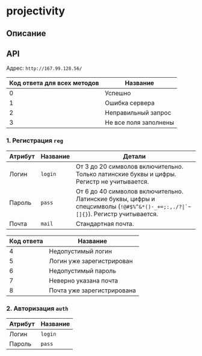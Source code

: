 # projectivity

## Описание

## API
Адрес: ``` http://167.99.128.56/ ```

Код ответа для всех методов | Название
---|---
0 | Успешно
1 | Ошибка сервера
2 | Неправильный запрос
3 | Не все поля заполнены

### 1. Регистрация ``` reg ```
Атрибут | Название | Детали
---|---|---
Логин | ``` login ``` | От 3 до 20 символов включительно. Только латинские буквы и цифры. Регистр не учитывается.
Пароль | ``` pass ``` | От 6 до 40 символов включительно. Латинские буквы, цифры и спецсимволы (``` !@#$%^&*()-_+=;:,./?\|`~[]{} ```). Регистр учитывается.
Почта | ``` mail ``` | Стандартная почта.

Код ответа | Название
---|---
4 | Недопустимый логин
5 | Логин уже зарегистрирован
6 | Недопустимый пароль
7 | Неверно указана почта
8 | Почта уже зарегистрирована

### 2. Авторизация ``` auth ```
Атрибут | Название
---|---
Логин | ``` login ``` 
Пароль | ``` pass ```
